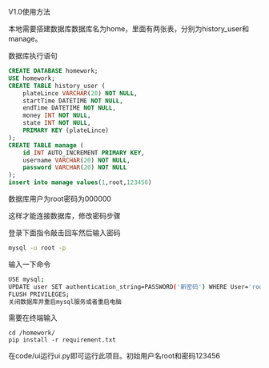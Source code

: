V1.0使用方法

本地需要搭建数据库数据库名为home，里面有两张表，分别为history_user和manage。

数据库执行语句

```sql
CREATE DATABASE homework;
USE homework;
CREATE TABLE history_user (
    plateLince VARCHAR(20) NOT NULL,
    startTime DATETIME NOT NULL,
    endTime DATETIME NOT NULL,
    money INT NOT NULL,
    state INT NOT NULL,
    PRIMARY KEY (plateLince)
);
CREATE TABLE manage (
    id INT AUTO_INCREMENT PRIMARY KEY,
    username VARCHAR(20) NOT NULL,
    password VARCHAR(20) NOT NULL
);
insert into manage values(1,root,123456)
```

数据库用户为root密码为000000

这样才能连接数据库，修改密码步骤

登录下面指令敲击回车然后输入密码

```bash
mysql -u root -p
```

输入一下命令

```bash
USE mysql;
UPDATE user SET authentication_string=PASSWORD('新密码') WHERE User='root';
FLUSH PRIVILEGES;
关闭数据库并重启mysql服务或者重启电脑
```

需要在终端输入

```
cd /homework/
pip install -r requirement.txt
```

在code/ui运行ui.py即可运行此项目。初始用户名root和密码123456
